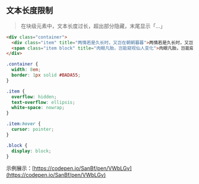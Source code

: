 ## 文本长度限制

> 在块级元素中，文本长度过长，超出部分隐藏，末尾显示「...」

```HTML
<div class="container">
  <div class="item" title="两情若是久长时，又岂在朝朝暮暮">两情若是久长时，又岂在朝朝暮暮</div>
  <span class="item block" title="肉眼凡胎，岂能窥视仙人变化">肉眼凡胎，岂能窥视仙人变化</span>
</div>
```

```CSS
.container {
  width: 8em;
  border: 1px solid #BADA55;
}

.item {
  overflow: hidden;
  text-overflow: ellipsis;
  white-space: nowrap;
}

.item:hover {
  cursor: pointer;
}

.block {
  display: block;
}
```

示例展示：[https://codepen.io/SanBf/pen/VWbLGv](https://codepen.io/SanBf/pen/VWbLGv)

